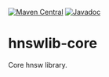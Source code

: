[![Maven Central](https://maven-badges.herokuapp.com/maven-central/com.github.jelmerk/hnswlib-core/badge.svg)](https://maven-badges.herokuapp.com/maven-central/com.github.jelmerk/hnswlib-core) [![Javadoc](http://javadoc-badge.appspot.com/com.github.jelmerk/hnswlib-core.svg?label=javadoc)](http://javadoc-badge.appspot.com/com.github.jelmerk/hnswlib-core)


hnswlib-core
============

Core hnsw library.